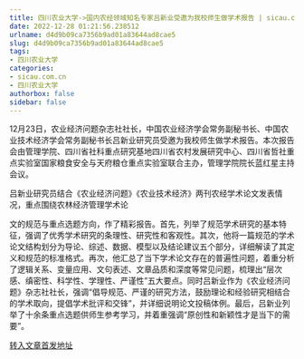 ```yaml
---
title: 四川农业大学->国内农经领域知名专家吕新业受邀为我校师生做学术报告 | sicau.com.cn
date: 2022-12-28 01:21:56.238512
urlname: d4d9b09ca7356b9ad01a83644ad8cae5
slug: d4d9b09ca7356b9ad01a83644ad8cae5
tags: 
- 四川农业大学
categories:
- sicau.com.cn
- 四川农业大学
authorbox: false
sidebar: false
---
```

12月23日，农业经济问题杂志社社长，中国农业经济学会常务副秘书长、中国农业技术经济学会常务副秘书长吕新业研究员受邀为我校师生做学术报告。本次报告会由管理学院、四川省社科重点研究基地四川省农村发展研究中心、四川省哲社重点实验室国家粮食安全与天府粮仓重点实验室联合主办，管理学院院长蓝红星主持会议。

吕新业研究员结合《农业经济问题》《农业技术经济》两刊农经学术论文发表情况，重点围绕农林经济管理学术论
<!--more-->
文的规范与重点选题方向，作了精彩报告。首先，列举了规范学术研究的基本特征，强调了优秀学术研究的条理性、研究性和客观性。其次，他将一篇规范的学术论文结构划分为导论、综述、数据、模型以及结论建议五个部分，详细解读了其定义和规范的标准格式。再次，他汇总了当下学术论文存在的普遍性问题，着重分析了逻辑关系、变量应用、文句表述、文章品质和深度等常见问题，梳理出“层次感、缜密性、科学性、学理性、严谨性”五大要点。同时吕新业作为《农业经济问题》杂志社社长，强调“倡导规范、严谨的研究方法，鼓励理论和经验研究相结合的学术取向，提倡学术批评和交锋”，并详细说明论文投稿体例。最后，吕新业列举了十余条重点选题供师生参考学习，并着重强调“原创性和新颖性才是当下的需要”。



[转入文章首发地址](https://news.sicau.edu.cn/info/1078/70712.htm)